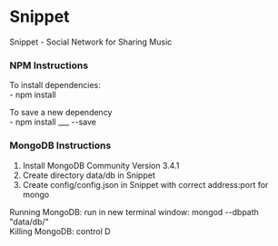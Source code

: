 # Snippet  
Snippet - Social Network for Sharing Music  
  
### NPM Instructions  
To install dependencies:  
	- npm install  
  
To save a new dependency  
	- npm install ___ --save  
  
### MongoDB Instructions  
  1) Install MongoDB Community Version 3.4.1  
  2) Create directory data/db in Snippet  
  3) Create config/config.json in Snippet with correct address:port for mongo  
  
Running MongoDB: run in new terminal window: mongod --dbpath "data/db/"  
Killing MongoDB: control D
  